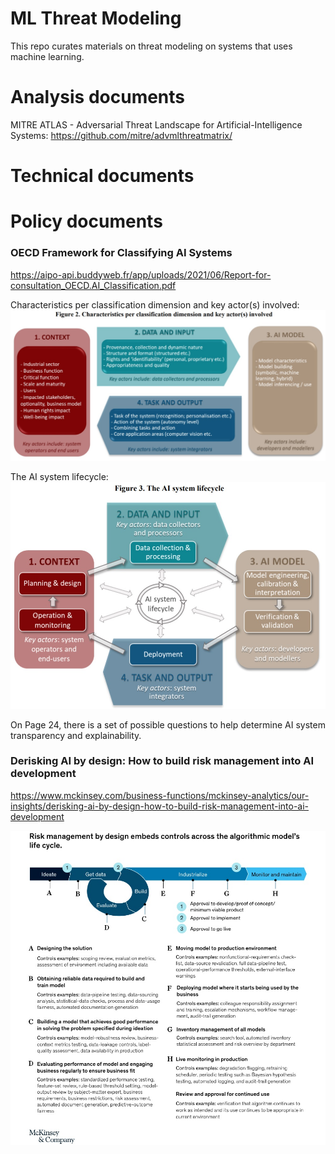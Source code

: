 # ML Threat Modeling
This repo curates materials on threat modeling on systems that uses machine learning.

# Analysis documents
MITRE ATLAS - Adversarial Threat Landscape for Artificial-Intelligence Systems: https://github.com/mitre/advmlthreatmatrix/

# Technical documents

# Policy documents
### OECD Framework for Classifying AI Systems
https://aipo-api.buddyweb.fr/app/uploads/2021/06/Report-for-consultation_OECD.AI_Classification.pdf

Characteristics per classification dimension and key actor(s) involved:
![Characteristics per classification dimension and key actor(s) involved](/figures/actors.jpg)

The AI system lifecycle:
![The AI system lifecycle](/figures/lifecycle.jpg)

On Page 24, there is a set of possible questions to help determine AI system transparency and explainability.

### Derisking AI by design: How to build risk management into AI development
https://www.mckinsey.com/business-functions/mckinsey-analytics/our-insights/derisking-ai-by-design-how-to-build-risk-management-into-ai-development

![Derisking AI by design: How to build risk management into AI development](/figures/mackinsey.jpg)
